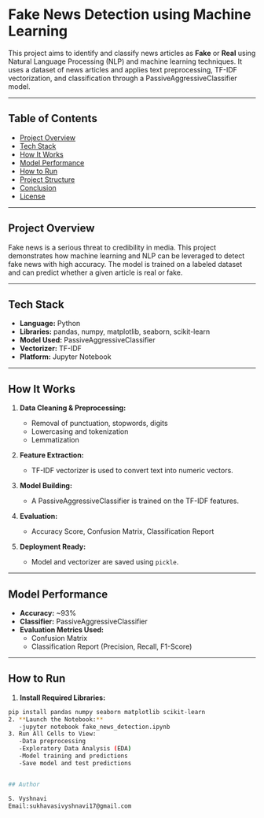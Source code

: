 # Fake News Detection using Machine Learning

This project aims to identify and classify news articles as **Fake** or **Real** using Natural Language Processing (NLP) and machine learning techniques. It uses a dataset of news articles and applies text preprocessing, TF-IDF vectorization, and classification through a PassiveAggressiveClassifier model.

---

## Table of Contents

- [Project Overview](#project-overview)  
- [Tech Stack](#tech-stack)  
- [How It Works](#how-it-works)  
- [Model Performance](#model-performance)  
- [How to Run](#how-to-run)  
- [Project Structure](#project-structure)  
- [Conclusion](#conclusion)  
- [License](#license)

---

## Project Overview

Fake news is a serious threat to credibility in media. This project demonstrates how machine learning and NLP can be leveraged to detect fake news with high accuracy. The model is trained on a labeled dataset and can predict whether a given article is real or fake.

---

## Tech Stack

- **Language:** Python  
- **Libraries:** pandas, numpy, matplotlib, seaborn, scikit-learn  
- **Model Used:** PassiveAggressiveClassifier  
- **Vectorizer:** TF-IDF  
- **Platform:** Jupyter Notebook  

---

## How It Works

1. **Data Cleaning & Preprocessing:**  
   - Removal of punctuation, stopwords, digits  
   - Lowercasing and tokenization  
   - Lemmatization

2. **Feature Extraction:**  
   - TF-IDF vectorizer is used to convert text into numeric vectors.

3. **Model Building:**  
   - A PassiveAggressiveClassifier is trained on the TF-IDF features.

4. **Evaluation:**  
   - Accuracy Score, Confusion Matrix, Classification Report

5. **Deployment Ready:**  
   - Model and vectorizer are saved using `pickle`.

---

## Model Performance

- **Accuracy:** ~93%  
- **Classifier:** PassiveAggressiveClassifier  
- **Evaluation Metrics Used:**  
  - Confusion Matrix  
  - Classification Report (Precision, Recall, F1-Score)

---

## How to Run

1. **Install Required Libraries:**

```bash
pip install pandas numpy seaborn matplotlib scikit-learn
2. **Launch the Notebook:**
   -jupyter notebook fake_news_detection.ipynb
3. Run All Cells to View:
   -Data preprocessing
   -Exploratory Data Analysis (EDA)
   -Model training and predictions
   -Save model and test predictions


## Author

S. Vyshnavi  
Email:sukhavasivyshnavi17@gmail.com

